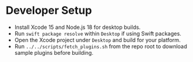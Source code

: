 # Developer Setup

- Install Xcode 15 and Node.js 18 for desktop builds.
- Run `swift package resolve` within `Desktop` if using Swift packages.
- Open the Xcode project under `Desktop` and build for your platform.
- Run `../../scripts/fetch_plugins.sh` from the repo root to download sample plugins before building.
